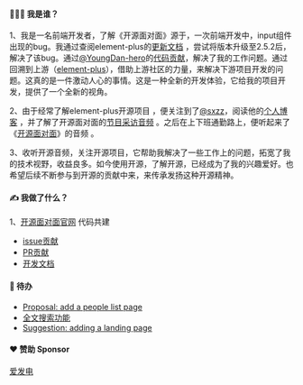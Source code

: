 #### 👨🏻‍💻 我是谁？

1、我是一名前端开发者，了解《开源面对面》源于，一次前端开发中，input组件出现的bug。我通过查阅element-plus的[更新文档](https://element-plus.gitee.io/zh-CN/guide/changelog.html) ，尝试将版本升级至2.5.2后，解决了该bug。通过[@YoungDan-hero](https://github.com/YoungDan-hero)的[代码贡献](https://github.com/element-plus/element-plus/pull/15514)，解决了我的工作问题。通过回溯到上游（[element-plus](https://github.com/element-plus/element-plus)），借助上游社区的力量，来解决下游项目开发的问题。这真的是一件激动人心的事情。这是一种全新的开发体验，它给我的项目开发，提供了一个全新的视角。

2、由于经常了解element-plus开源项目 ，便关注到了[@sxzz](https://github.com/sxzz)，阅读他的[个人博客](https://xlog.sxzz.moe/) ，并了解了开源面对面的[节目采访音频](https://osf2f.net/episode/S01E16) 。之后在上下班通勤路上，便听起来了《[开源面对面](https://osf2f.net/)》的音频 。

3、收听开源音频，关注开源项目，它帮助我解决了一些工作上的问题，拓宽了我的技术视野，收益良多。如今使用开源，了解开源，已经成为了我的兴趣爱好。也希望后续不断参与到开源的贡献中来，来传承发扬这种开源精神。


#### ✍️ 我做了什么？

1、[开源面对面官网](https://github.com/opensource-f2f/website) 代码共建
* [issue贡献](https://github.com/opensource-f2f/website/issues/created_by/xiaowangxiaowang256256)
* [PR贡献](https://github.com/opensource-f2f/website/pulls?q=is%3Apr+author%3Axiaowangxiaowang256256)
* [开发文档](https://shimo.im/docs/ZzkLM15j7mTG7yAQ/)

#### 📝 待办

* [Proposal: add a people list page](https://github.com/opensource-f2f/website/issues/76)
* [全文搜索功能](https://github.com/opensource-f2f/website/issues/70)
* [Suggestion: adding a landing page](https://github.com/opensource-f2f/website/issues/54)


#### ❤️ 赞助 Sponsor
[爱发电](https://afdian.net/a/xiaowang256)
